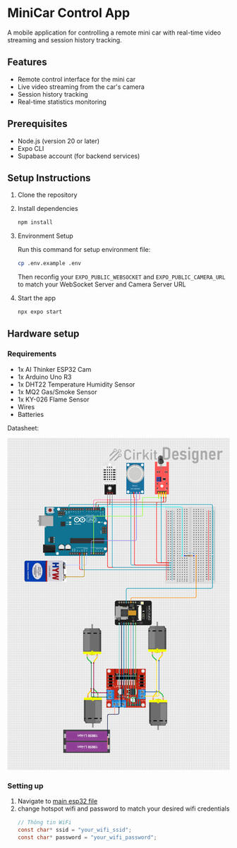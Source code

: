 # MiniCar Control App

A mobile application for controlling a remote mini car with real-time video streaming and session history tracking.

## Features

- Remote control interface for the mini car
- Live video streaming from the car's camera
- Session history tracking
- Real-time statistics monitoring

## Prerequisites

- Node.js (version 20 or later)
- Expo CLI
- Supabase account (for backend services)

## Setup Instructions

1. Clone the repository
2. Install dependencies

   ```bash
   npm install
   ```
3. Environment Setup

   Run this command for setup environment file:

   ```bash
   cp .env.example .env
   ```

   Then reconfig your `EXPO_PUBLIC_WEBSOCKET` and `EXPO_PUBLIC_CAMERA_URL` to match your WebSocket Server and Camera Server URL
4. Start the app

   ```bash
   npx expo start
   ```

## Hardware setup


### Requirements

- 1x AI Thinker ESP32 Cam
- 1x Arduino Uno R3
- 1x DHT22 Temperature Humidity Sensor
- 1x MQ2 Gas/Smoke Sensor
- 1x KY-026 Flame Sensor
- Wires
- Batteries

Datasheet:

![img](assets/images/datasheet.png)

### Setting up

1. Navigate to [main esp32 file](arduino/esp32control.ino)
2. change hotspot wifi and password to match your desired wifi credentials
   ```c
   // Thông tin WiFi
   const char* ssid = "your_wifi_ssid";  
   const char* password = "your_wifi_password"; 
   ```
